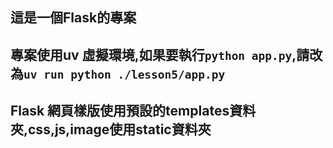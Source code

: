 ## 這是一個Flask的專案
## 專案使用uv 虛擬環境,如果要執行`python app.py`,請改為`uv run python ./lesson5/app.py`
## Flask 網頁樣版使用預設的templates資料夾,css,js,image使用static資料夾